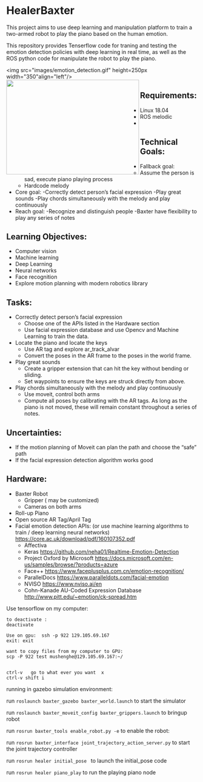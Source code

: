 # HealerBaxter

This project aims to use deep learning and manipulation platform to train a two-armed robot to play the piano based on the human emotion.

This repository provides Tenserflow code for traning and testing the emotion detection policies with deep learning in real time, as well as the ROS python code for manipulate the robot to play the piano.

<img src="images/emotion_detection.gif" height=250px width="350"align="left"/>
&nbsp;&nbsp;&nbsp;<img src="images/piano_play.gif" height=250px  width="350" align="left"/>
&nbsp;&nbsp;&nbsp;&nbsp;&nbsp;&nbsp;&nbsp;&nbsp;&nbsp;&nbsp;<br>

## Requirements:
* Linux 18.04
* ROS melodic
* 


## Technical Goals: 
+ Fallback goal:
    - Assume the person is sad, execute piano playing process
    - Hardcode melody
+ Core goal:
    -Correctly detect person’s facial expression
    -Play great sounds
    -Play chords simultaneously with the melody and play continuously
+ Reach goal:
    -Recognize and distinguish people
    -Baxter have flexibility to play any series of notes

## Learning Objectives:
+ Computer vision
+ Machine learning
+ Deep Learning 
+ Neural networks
+ Face recognition
+ Explore motion planning with modern robotics library

## Tasks:
+ Correctly detect person’s facial expression
    - Choose one of the APIs listed in the Hardware section
    - Use facial expression database and use Opencv and Machine Learning to train the data.
+ Locate the piano and locate  the keys
    - Use AR tag and explore ar_track_alvar
    - Convert the poses in the AR frame to the poses in the world frame.
+ Play great sounds
    - Create a gripper extension that can hit the key without bending or sliding.
    - Set waypoints to ensure the keys are struck directly from above.
+ Play chords simultaneously with the melody and play continuously
    - Use moveit, control both arms
    - Compute all poses by calibrating with the AR tags. As long as the piano is not moved, these will remain constant throughout a series of notes.

## Uncertainties:
+ If the motion planning of Moveit can plan the path and choose the “safe” path
+ If the facial expression detection algorithm works good

## Hardware:
+ Baxter Robot
    - Gripper ( may be customized)
    - Cameras on both arms
+ Roll-up Piano
+ Open source AR Tag/April Tag
+ Facial emotion detection APIs: (or use machine learning algorithms to train / deep learning neural networks)
https://core.ac.uk/download/pdf/160107352.pdf
    - Affectiva
    - Keras
https://github.com/neha01/Realtime-Emotion-Detection
    - Project Oxford by Microsoft https://docs.microsoft.com/en-us/samples/browse/?products=azure
    - Face++
https://www.faceplusplus.com.cn/emotion-recognition/
    - ParallelDocs
https://www.paralleldots.com/facial-emotion
    - NVISO
    https://www.nviso.ai/en
    - Cohn-Kanade AU-Coded Expression Database
http://www.pitt.edu/~emotion/ck-spread.htm

Use tensorflow on my computer:
``` source ./deep_learning/bin/activate 
to deactivate :
deactivate 

Use on gpu:  ssh -p 922 129.105.69.167
exit: exit

want to copy files from my computer to GPU:
scp -P 922 test mushenghe@129.105.69.167:~/ 


ctrl-v   go to what ever you want  x
ctrl-v shift i
```

running in gazebo simulation environment:

run ```roslaunch baxter_gazebo baxter_world.launch``` to start the simulator

run ```roslaunch baxter_moveit_config baxter_grippers.launch``` to bringup robot

run ```rosrun baxter_tools enable_robot.py -e``` to enable the robot:

run ```rosrun baxter_interface joint_trajectory_action_server.py``` to start the joint trajectory controller

run ```rosrun healer initial_pose ``` to launch the initial_pose code

run ```rosrun healer piano_play``` to run the playing piano node